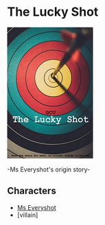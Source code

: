 # The Lucky Shot

![poster](./../Images/luckyShot.jpg)

-Ms Everyshot's origin story-

## Characters

- [Ms Everyshot](./../Cast/Heroes/MsEveryshot.md)
- [villain]